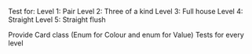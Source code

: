 Test for:
Level 1:	Pair
Level 2:	Three of a kind
Level 3:	Full house
Level 4:	Straight
Level 5:	Straight flush

Provide 
	Card class (Enum for Colour and enum for Value)
	Tests for every level